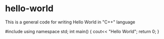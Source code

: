 # hello-world
This is a general code for writing Hello World in "C++" language

#include <iostream>
using namespace std;
int main()
{
 cout<< "Hello World";
 return 0;
}
